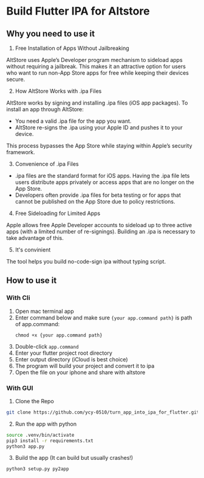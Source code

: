 # Build Flutter IPA for Altstore

## Why you need to use it

1. Free Installation of Apps Without Jailbreaking

AltStore uses Apple’s Developer program mechanism to sideload apps without requiring a jailbreak. This makes it an attractive option for users who want to run non-App Store apps for free while keeping their devices secure.

2. How AltStore Works with .ipa Files

AltStore works by signing and installing .ipa files (iOS app packages). To install an app through AltStore:

- You need a valid .ipa file for the app you want.
- AltStore re-signs the .ipa using your Apple ID and pushes it to your device.

This process bypasses the App Store while staying within Apple’s security framework.

3. Convenience of .ipa Files

- .ipa files are the standard format for iOS apps. Having the .ipa file lets users distribute apps privately or access apps that are no longer on the App Store.
- Developers often provide .ipa files for beta testing or for apps that cannot be published on the App Store due to policy restrictions.

4. Free Sideloading for Limited Apps

Apple allows free Apple Developer accounts to sideload up to three active apps (with a limited number of re-signings). Building an .ipa is necessary to take advantage of this.

5. It's convinient

The tool helps you build no-code-sign ipa without typing script.

## How to use it

### With Cli

1. Open mac terminal app
2. Enter command below and make sure `{your app.command path}` is path of app.command:
   ```shell=
   chmod +x {your app.command path}
   ```
3. Double-click `app.command`
4. Enter your flutter project root directory
5. Enter output directory (iCloud is best choice)
6. The program will build your project and convert it to ipa
7. Open the file on your iphone and share with altstore

### With GUI

1. Clone the Repo

```bash
git clone https://github.com/ycy-0510/turn_app_into_ipa_for_flutter.git
```

2. Run the app with python

```bash
source .venv/bin/activate
pip3 install -r requirements.txt
python3 app.py
```

3. Build the app
(It can build but usually crashes!)

```bash
python3 setup.py py2app
```